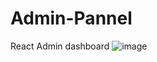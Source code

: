 # Admin-Pannel
React Admin dashboard 
![image](https://github.com/MohitGupta14/Admin-Pannel/assets/81846020/d255747a-5633-481b-8fd6-2e8acd3afb9f)
